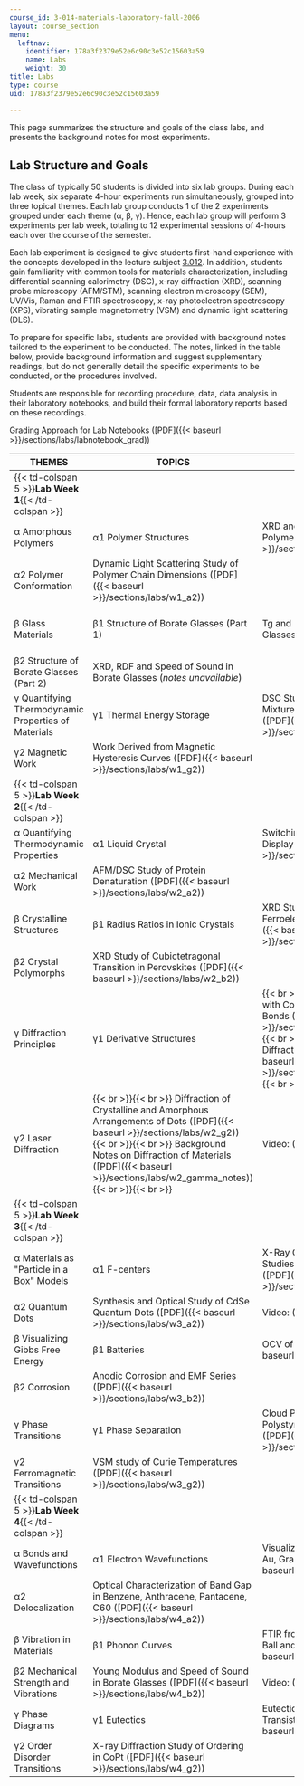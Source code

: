 ```yaml
---
course_id: 3-014-materials-laboratory-fall-2006
layout: course_section
menu:
  leftnav:
    identifier: 178a3f2379e52e6c90c3e52c15603a59
    name: Labs
    weight: 30
title: Labs
type: course
uid: 178a3f2379e52e6c90c3e52c15603a59

---
```


This page summarizes the structure and goals of the class labs, and presents the background notes for most experiments.

Lab Structure and Goals
-----------------------

The class of typically 50 students is divided into six lab groups. During each lab week, six separate 4-hour experiments run simultaneously, grouped into three topical themes. Each lab group conducts 1 of the 2 experiments grouped under each theme (α, β, γ). Hence, each lab group will perform 3 experiments per lab week, totaling to 12 experimental sessions of 4-hours each over the course of the semester.

Each lab experiment is designed to give students first-hand experience with the concepts developed in the lecture subject [3.012](/courses/3-012-fundamentals-of-materials-science-fall-2005). In addition, students gain familiarity with common tools for materials characterization, including differential scanning calorimetry (DSC), x-ray diffraction (XRD), scanning probe microscopy (AFM/STM), scanning electron microscopy (SEM), UV/Vis, Raman and FTIR spectroscopy, x-ray photoelectron spectroscopy (XPS), vibrating sample magnetometry (VSM) and dynamic light scattering (DLS).

To prepare for specific labs, students are provided with background notes tailored to the experiment to be conducted. The notes, linked in the table below, provide background information and suggest supplementary readings, but do not generally detail the specific experiments to be conducted, or the procedures involved.

Students are responsible for recording procedure, data, data analysis in their laboratory notebooks, and build their formal laboratory reports based on these recordings.

Grading Approach for Lab Notebooks ([PDF]({{< baseurl >}}/sections/labs/labnotebook_grad))

| THEMES | TOPICS | EXPERIMENTS | VIDEOS AND PHOTOS | INSTRUCTORS |
| --- | --- | --- | --- | --- |
| {{< td-colspan 5 >}}**Lab Week 1**{{< /td-colspan >}} |||||
| α Amorphous Polymers | α1 Polymer Structures | XRD and DSC Studies of Acrylates Polymers ([PDF]({{< baseurl >}}/sections/labs/w1_a1)) | &nbsp; | Dr. Meri Treska |
| α2 Polymer Conformation | Dynamic Light Scattering Study of Polymer Chain Dimensions ([PDF]({{< baseurl >}}/sections/labs/w1_a2)) | &nbsp; | Prof. Francesco Stellacci |
| β Glass Materials | β1 Structure of Borate Glasses (Part 1) | Tg and Raman Spectra of Borate Glasses (_notes unavailable_) | [Photos: Melting and Drawing Fibers of Borate Glass]({{< baseurl >}}/sections/labs/w1b2_borateglass) | Prof. Linn Hobbs & Mr. Dilan A. Seneviratne |
| β2 Structure of Borate Glasses (Part 2) | XRD, RDF and Speed of Sound in Borate Glasses (_notes unavailable_) | &nbsp; | Prof. Linn Hobbs & Mr. Benjamin Hardy Wunsch |
| γ Quantifying Thermodynamic Properties of Materials | γ1 Thermal Energy Storage | DSC Study of Lauric/Stereatic Acid Mixtures as Phase Change Materials ([PDF]({{< baseurl >}}/sections/labs/w1_g1)) | Video: ([MP4 ‑ 211 MB](http://www.archive.org/download/MIT3.014F06/ocw-3.014-22sept2006-220k.mp4)) | Dr. Geetha P. Berera |
| γ2 Magnetic Work | Work Derived from Magnetic Hysteresis Curves ([PDF]({{< baseurl >}}/sections/labs/w1_g2)) | &nbsp; | Prof. Silvija Gradecak |
| {{< td-colspan 5 >}}**Lab Week 2**{{< /td-colspan >}} |||||
| α Quantifying Thermodynamic Properties | α1 Liquid Crystal | Switching Energy for a Liquid Crystal Display ([PDF]({{< baseurl >}}/sections/labs/w2_a1)) | &nbsp; | Prof. Silvija Gradecak |
| α2 Mechanical Work | AFM/DSC Study of Protein Denaturation ([PDF]({{< baseurl >}}/sections/labs/w2_a2)) | &nbsp; | Mr. Benjamin Hardy Wunsch |
| β Crystalline Structures | β1 Radius Ratios in Ionic Crystals | XRD Study of Piezo- and Ferroelectric Oxide Structures ([PDF]({{< baseurl >}}/sections/labs/w2_b1)) | &nbsp; | Prof. Francesco Stellacci |
| β2 Crystal Polymorphs | XRD Study of Cubictetragonal Transition in Perovskites ([PDF]({{< baseurl >}}/sections/labs/w2_b2)) | &nbsp; | Dr. Geetha P. Berera |
| γ Diffraction Principles | γ1 Derivative Structures |  {{< br >}}{{< br >}} XRD of Crystals with Covalent, Ionic and Metallic Bonds ([PDF]({{< baseurl >}}/sections/labs/w2_g1)) {{< br >}}{{< br >}} Background Notes on Diffraction of Materials ([PDF]({{< baseurl >}}/sections/labs/w2_gamma_notes)) {{< br >}}{{< br >}}  | &nbsp; | Dr. Meri Treska |
| γ2 Laser Diffraction |  {{< br >}}{{< br >}} Diffraction of Crystalline and Amorphous Arrangements of Dots ([PDF]({{< baseurl >}}/sections/labs/w2_g2)) {{< br >}}{{< br >}} Background Notes on Diffraction of Materials ([PDF]({{< baseurl >}}/sections/labs/w2_gamma_notes)) {{< br >}}{{< br >}}  | Video: ([MP4 ‑ 251 MB](http://www.archive.org/download/MIT3.014F06/ocw-3.014-18oct2006-220k.mp4)) | Prof. Linn Hobbs |
| {{< td-colspan 5 >}}**Lab Week 3**{{< /td-colspan >}} |||||
| α Materials as "Particle in a Box" Models | α1 F-centers | X-Ray Generation and Optical Studies of Alkali Halide F-centers ([PDF]({{< baseurl >}}/sections/labs/w3_a1)) | &nbsp; | Mr. Benjamin Hardy Wunsch |
| α2 Quantum Dots | Synthesis and Optical Study of CdSe Quantum Dots ([PDF]({{< baseurl >}}/sections/labs/w3_a2)) | Video: ([MP4 ‑ 75 MB](http://www.archive.org/download/MIT3.014F06/ocw-3.014-17nov2006-220k.mp4)) | Prof. Francesco Stellacci |
| β Visualizing Gibbs Free Energy | β1 Batteries | OCV of Pb-Acid Batteries ([PDF]({{< baseurl >}}/sections/labs/w3_b1)) | &nbsp; | Dr. Geetha P. Berera |
| β2 Corrosion | Anodic Corrosion and EMF Series ([PDF]({{< baseurl >}}/sections/labs/w3_b2)) | &nbsp; | Prof. Linn Hobbs |
| γ Phase Transitions | γ1 Phase Separation | Cloud Point Study of Polystyrene/Methyl Cyclohexane ([PDF]({{< baseurl >}}/sections/labs/w3_g1)) | &nbsp; | Dr. Meri Treska |
| γ2 Ferromagnetic Transitions | VSM study of Curie Temperatures ([PDF]({{< baseurl >}}/sections/labs/w3_g2)) | &nbsp; | Prof. Silvija Gradecak |
| {{< td-colspan 5 >}}**Lab Week 4**{{< /td-colspan >}} |||||
| α Bonds and Wavefunctions | α1 Electron Wavefunctions | Visualizing Electron Wavefunctions in Au, Graphite and SAMs ([PDF]({{< baseurl >}}/sections/labs/w4_a1)) | &nbsp; | Prof. Silvija Gradecak |
| α2 Delocalization | Optical Characterization of Band Gap in Benzene, Anthracene, Pantacene, C60 ([PDF]({{< baseurl >}}/sections/labs/w4_a2)) | &nbsp; | Mr. Benjamin Hardy Wunsch |
| β Vibration in Materials | β1 Phonon Curves | FTIR from Oligomers to Polymers; Ball and String Model ([PDF]({{< baseurl >}}/sections/labs/w4_b1)) | &nbsp; | Prof. Francesco Stellacci |
| β2 Mechanical Strength and Vibrations | Young Modulus and Speed of Sound in Borate Glasses ([PDF]({{< baseurl >}}/sections/labs/w4_b2)) | Video: ([MP4 ‑ 255 MB](http://www.archive.org/download/MIT3.014F06/ocw-3.014-13dec2006-220k.mp4)) | Prof. Linn Hobbs |
| γ Phase Diagrams | γ1 Eutectics | Eutectic Determination of an Organic Transistor Material ([PDF]({{< baseurl >}}/sections/labs/w4_g1)) | &nbsp; | Dr. Geetha P. Berera |
| γ2 Order Disorder Transitions | X-ray Diffraction Study of Ordering in CoPt ([PDF]({{< baseurl >}}/sections/labs/w4_g2)) | &nbsp; | Dr. Meri Treska